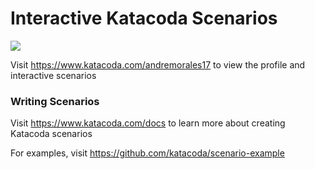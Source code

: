 # Interactive Katacoda Scenarios

[![](http://shields.katacoda.com/katacoda/andremorales17/count.svg)](https://www.katacoda.com/andremorales17 "Get your profile on Katacoda.com")

Visit https://www.katacoda.com/andremorales17 to view the profile and interactive scenarios

### Writing Scenarios
Visit https://www.katacoda.com/docs to learn more about creating Katacoda scenarios

For examples, visit https://github.com/katacoda/scenario-example
